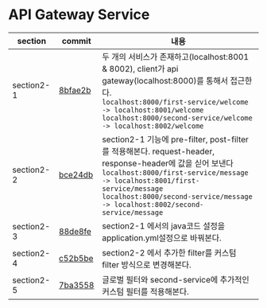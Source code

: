 # API Gateway Service

| section     | commit                                                                                                                | 내용                                                                                                         |
|-------------|-----------------------------------------------------------------------------------------------------------------------|-------------------------------------------------------------------------------------------------------------------|
|  section2-1 | [8bfae2b](https://github.com/jihyunhillpark/spring-cloud-practice-repo/tree/8bfae2b11f7e2bf71361f9c138a16fa5cfda2fa7) | 두 개의 서비스가 존재하고(localhost:8001 & 8002), client가 api gateway(localhost:8000)를 통해서 접근한다.<br /> `localhost:8000/first-service/welcome -> localhost:8001/welcome`<br />`localhost:8000/second-service/welcome -> localhost:8002/welcome` |
|  section2-2 | [bce24db](https://github.com/jihyunhillpark/spring-cloud-practice-repo/tree/bce24db2cc19721b375a1e2d4982958d9c451acf) | section2-1 기능에 pre-filter, post-filter를 적용해본다. request-header, response-header에 값을 싣어 보낸다<br /> `localhost:8000/first-service/message -> localhost:8001/first-service/message`<br />`localhost:8000/second-service/message -> localhost:8002/second-service/message` |
|  section2-3 | [88de8fe](https://github.com/jihyunhillpark/spring-cloud-practice-repo/commit/88de8fe4e05ec344ec0f4d222269da630043507d) | section2-1 에서의 java코드 설정을 application.yml설정으로 바꿔본다. |
|  section2-4 | [c52b5be](https://github.com/jihyunhillpark/spring-cloud-practice-repo/commit/c52b5bec4fce1b59827bb725fe9cc944c64bda4c) | section2-2 에서 추가한 filter를 커스텀 filter 방식으로 변경해본다. |
|  section2-5 | [7ba3558](https://github.com/jihyunhillpark/spring-cloud-practice-repo/commit/7ba355891dcc207a91bd13b8949f38354e2685da) | 글로벌 필터와 second-service에 추가적인 커스텀 필터를 적용해본다. |

